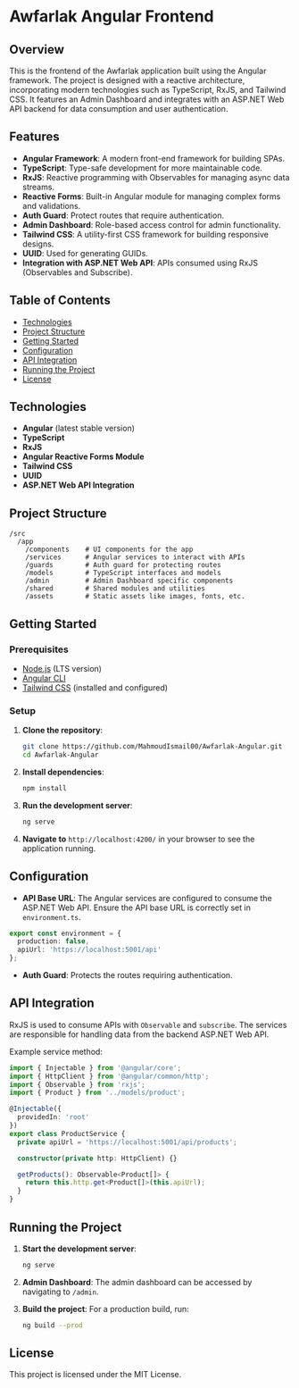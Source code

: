 
# Awfarlak Angular Frontend

## Overview

This is the frontend of the Awfarlak application built using the Angular framework. The project is designed with a reactive architecture, incorporating modern technologies such as TypeScript, RxJS, and Tailwind CSS. It features an Admin Dashboard and integrates with an ASP.NET Web API backend for data consumption and user authentication.

## Features

- **Angular Framework**: A modern front-end framework for building SPAs.
- **TypeScript**: Type-safe development for more maintainable code.
- **RxJS**: Reactive programming with Observables for managing async data streams.
- **Reactive Forms**: Built-in Angular module for managing complex forms and validations.
- **Auth Guard**: Protect routes that require authentication.
- **Admin Dashboard**: Role-based access control for admin functionality.
- **Tailwind CSS**: A utility-first CSS framework for building responsive designs.
- **UUID**: Used for generating GUIDs.
- **Integration with ASP.NET Web API**: APIs consumed using RxJS (Observables and Subscribe).

## Table of Contents

- [Technologies](#technologies)
- [Project Structure](#project-structure)
- [Getting Started](#getting-started)
- [Configuration](#configuration)
- [API Integration](#api-integration)
- [Running the Project](#running-the-project)
- [License](#license)

## Technologies

- **Angular** (latest stable version)
- **TypeScript**
- **RxJS**
- **Angular Reactive Forms Module**
- **Tailwind CSS**
- **UUID**
- **ASP.NET Web API Integration**

## Project Structure

```
/src
  /app
    /components    # UI components for the app
    /services      # Angular services to interact with APIs
    /guards        # Auth guard for protecting routes
    /models        # TypeScript interfaces and models
    /admin         # Admin Dashboard specific components
    /shared        # Shared modules and utilities
    /assets        # Static assets like images, fonts, etc.
```

## Getting Started

### Prerequisites

- [Node.js](https://nodejs.org/en/download/) (LTS version)
- [Angular CLI](https://angular.io/cli)
- [Tailwind CSS](https://tailwindcss.com/) (installed and configured)

### Setup

1. **Clone the repository**:
    ```bash
    git clone https://github.com/MahmoudIsmail00/Awfarlak-Angular.git
    cd Awfarlak-Angular
    ```

2. **Install dependencies**:
    ```bash
    npm install
    ```

3. **Run the development server**:
    ```bash
    ng serve
    ```

4. **Navigate to** `http://localhost:4200/` in your browser to see the application running.

## Configuration

- **API Base URL**: The Angular services are configured to consume the ASP.NET Web API. Ensure the API base URL is correctly set in `environment.ts`.

```typescript
export const environment = {
  production: false,
  apiUrl: 'https://localhost:5001/api'
};
```

- **Auth Guard**: Protects the routes requiring authentication.

## API Integration

RxJS is used to consume APIs with `Observable` and `subscribe`. The services are responsible for handling data from the backend ASP.NET Web API.

Example service method:

```typescript
import { Injectable } from '@angular/core';
import { HttpClient } from '@angular/common/http';
import { Observable } from 'rxjs';
import { Product } from '../models/product';

@Injectable({
  providedIn: 'root'
})
export class ProductService {
  private apiUrl = 'https://localhost:5001/api/products';

  constructor(private http: HttpClient) {}

  getProducts(): Observable<Product[]> {
    return this.http.get<Product[]>(this.apiUrl);
  }
}
```

## Running the Project

1. **Start the development server**:
    ```bash
    ng serve
    ```

2. **Admin Dashboard**: The admin dashboard can be accessed by navigating to `/admin`.

3. **Build the project**:
    For a production build, run:
    ```bash
    ng build --prod
    ```

## License

This project is licensed under the MIT License.
